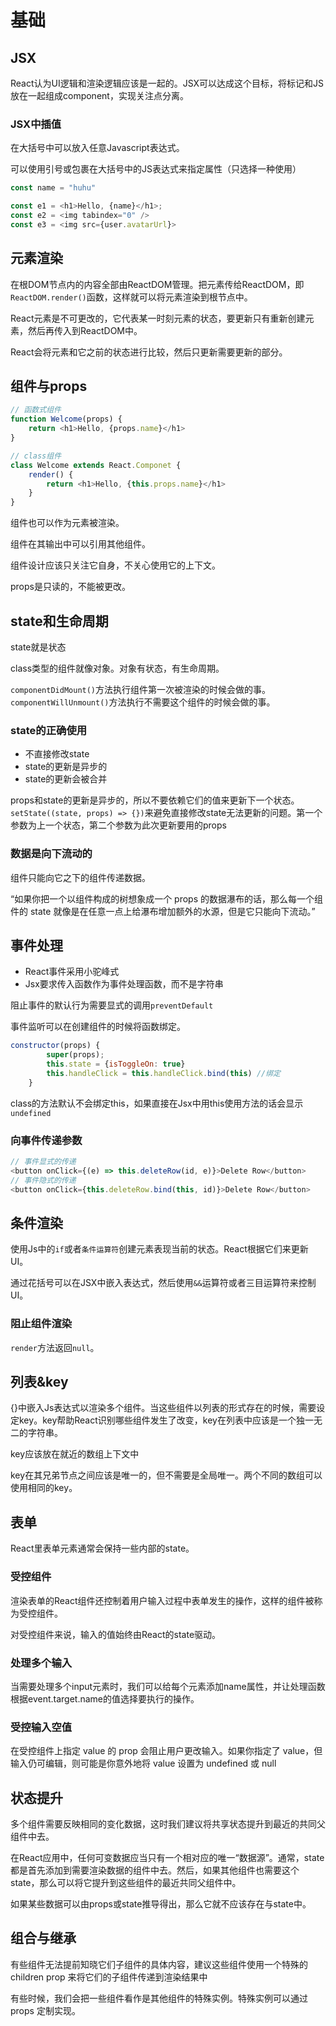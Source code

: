 # 基础

## JSX

React认为UI逻辑和渲染逻辑应该是一起的。JSX可以达成这个目标，将标记和JS放在一起组成component，实现关注点分离。

### JSX中插值

在大括号中可以放入任意Javascript表达式。

可以使用引号或包裹在大括号中的JS表达式来指定属性（只选择一种使用）

```javascript
const name = "huhu"

const e1 = <h1>Hello, {name}</h1>;
const e2 = <img tabindex="0" />
const e3 = <img src={user.avatarUrl}>
```

## 元素渲染

在根DOM节点内的内容全部由ReactDOM管理。把元素传给ReactDOM，即`ReactDOM.render()`函数，这样就可以将元素渲染到根节点中。

React元素是不可更改的，它代表某一时刻元素的状态，要更新只有重新创建元素，然后再传入到ReactDOM中。

React会将元素和它之前的状态进行比较，然后只更新需要更新的部分。

## 组件与props

```javascript
// 函数式组件
function Welcome(props) {
    return <h1>Hello, {props.name}</h1>
}

// class组件
class Welcome extends React.Componet {
    render() {
        return <h1>Hello, {this.props.name}</h1>
    }
}

```

组件也可以作为元素被渲染。

组件在其输出中可以引用其他组件。

组件设计应该只关注它自身，不关心使用它的上下文。

props是只读的，不能被更改。

## state和生命周期

state就是状态

class类型的组件就像对象。对象有状态，有生命周期。

`componentDidMount()`方法执行组件第一次被渲染的时候会做的事。`componentWillUnmount()`方法执行不需要这个组件的时候会做的事。

### state的正确使用

- 不直接修改state
- state的更新是异步的
- state的更新会被合并

props和state的更新是异步的，所以不要依赖它们的值来更新下一个状态。`setState((state, props) => {})`来避免直接修改state无法更新的问题。第一个参数为上一个状态，第二个参数为此次更新要用的props

### 数据是向下流动的

组件只能向它之下的组件传递数据。

“如果你把一个以组件构成的树想象成一个 props 的数据瀑布的话，那么每一个组件的 state 就像是在任意一点上给瀑布增加额外的水源，但是它只能向下流动。”

## 事件处理

- React事件采用小驼峰式
- Jsx要求传入函数作为事件处理函数，而不是字符串

阻止事件的默认行为需要显式的调用`preventDefault`

事件监听可以在创建组件的时候将函数绑定。

```javascript
constructor(props) {
        super(props);
        this.state = {isToggleOn: true}
        this.handleClick = this.handleClick.bind(this) //绑定
    }
```

class的方法默认不会绑定this，如果直接在Jsx中用this使用方法的话会显示`undefined`

### 向事件传递参数

```javascript
// 事件显式的传递
<button onClick={(e) => this.deleteRow(id, e)}>Delete Row</button>
// 事件隐式的传递
<button onClick={this.deleteRow.bind(this, id)}>Delete Row</button>
```

## 条件渲染

使用Js中的`if`或者`条件运算符`创建元素表现当前的状态。React根据它们来更新UI。

通过花括号可以在JSX中嵌入表达式，然后使用`&&`运算符或者三目运算符来控制UI。

### 阻止组件渲染

`render`方法返回`null`。

## 列表&key

{}中嵌入Js表达式以渲染多个组件。当这些组件以列表的形式存在的时候，需要设定key。key帮助React识别哪些组件发生了改变，key在列表中应该是一个独一无二的字符串。

key应该放在就近的数组上下文中

key在其兄弟节点之间应该是唯一的，但不需要是全局唯一。两个不同的数组可以使用相同的key。

## 表单

React里表单元素通常会保持一些内部的state。

### 受控组件

渲染表单的React组件还控制着用户输入过程中表单发生的操作，这样的组件被称为受控组件。

对受控组件来说，输入的值始终由React的state驱动。

### 处理多个输入

当需要处理多个input元素时，我们可以给每个元素添加name属性，并让处理函数根据event.target.name的值选择要执行的操作。

### 受控输入空值

在受控组件上指定 value 的 prop 会阻止用户更改输入。如果你指定了 value，但输入仍可编辑，则可能是你意外地将 value 设置为 undefined 或 null

## 状态提升

多个组件需要反映相同的变化数据，这时我们建议将共享状态提升到最近的共同父组件中去。

在React应用中，任何可变数据应当只有一个相对应的唯一“数据源”。通常，state都是首先添加到需要渲染数据的组件中去。然后，如果其他组件也需要这个state，那么可以将它提升到这些组件的最近共同父组件中。

如果某些数据可以由props或state推导得出，那么它就不应该存在与state中。

## 组合与继承

有些组件无法提前知晓它们子组件的具体内容，建议这些组件使用一个特殊的 children prop 来将它们的子组件传递到渲染结果中

有些时候，我们会把一些组件看作是其他组件的特殊实例。特殊实例可以通过 props 定制实现。